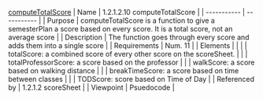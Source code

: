 [computeTotalScore](TeamTwoFiles/computeTotalScore.txt)
| Name | 1.2.1.2.10 computeTotalScore |
| ----------- | ----------- |
| Purpose | computeTotalScore is a function to give a semesterPlan a score based on every score. It is a total score, not an average score |
| Description | The function goes through every score and adds them into a single score |
| Requirements | Num. 11 |
| Elements |  |
|  | totalScore: a combined score of every other score on the scoreSheet. |
|  | totalProfessorScore: a score based on the professor |
|  | walkScore: a score based on walking distance |
|  | breakTimeScore: a score based on time between classes |
|  | TODScore: score based on Time of Day |
| Referenced by | 1.2.1.2 scoreSheet |
| Viewpoint | Psuedocode |
